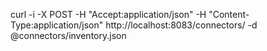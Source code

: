 curl -i -X POST -H "Accept:application/json" -H  "Content-Type:application/json" http://localhost:8083/connectors/ -d @connectors/inventory.json